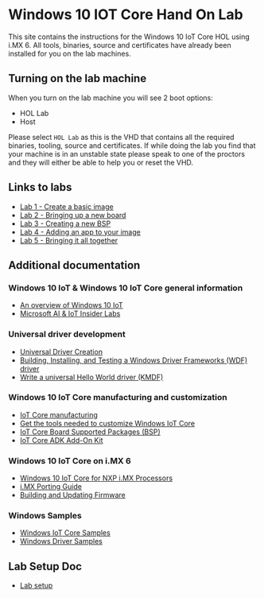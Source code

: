 # Windows 10 IOT Core Hand On Lab

This site contains the instructions for the Windows 10 IoT Core HOL using i.MX 6. All tools, binaries, source and certificates have already been installed for you on the lab machines.

## Turning on the lab machine

When you turn on the lab machine you will see 2 boot options:

- HOL Lab
- Host

Please select `HOL Lab` as this is the VHD that contains all the required binaries, tooling, source and certificates. If while doing the lab you find that your machine is in an unstable state please speak to one of the proctors and they will either be able to help you or reset the VHD.

## Links to labs
- [Lab 1 - Create a basic image](Labs/Lab1/Lab1_Create_a_basic_image.md)
- [Lab 2 - Bringing up a new board](Labs/Lab2/Lab2_Bringing_up_a_new_board.md)
- [Lab 3 - Creating a new BSP](Labs/Lab3/Lab3_Creating_a_new_BSP.md)
- [Lab 4 - Adding an app to your image](Labs/Lab4/Lab4_Adding_an_app_to_your_image.md)
- [Lab 5 - Bringing it all together](Labs/Lab5/Lab5_Bringing_it_all_together.md)

## Additional documentation

### Windows 10 IoT & Windows 10 IoT Core general information
- [An overview of Windows 10 IoT](https://docs.microsoft.com/en-us/windows/-iot-core/windows-iot)
- [Microsoft AI & IoT Insider Labs](https://www.microsoftiotinsiderlabs.com/)

### Universal driver development
- [Universal Driver Creation](https://docs.microsoft.com/en-us/windows/iot-core/learn-about-hardware/drivercreation)
- [Building, Installing, and Testing a Windows Driver Frameworks (WDF) driver](https://docs.microsoft.com/en-us/windows-hardware/drivers/wdf/building--installing--and-testing-a-wdf-driver)
- [Write a universal Hello World driver (KMDF)](https://docs.microsoft.com/en-us/windows-hardware/drivers/gettingstarted/writing-a-very-small-kmdf--driver)

### Windows 10 IoT Core manufacturing and customization
- [IoT Core manufacturing](https://docs.microsoft.com/en-us/windows-hardware/manufacture/iot/)
- [Get the tools needed to customize Windows IoT Core](https://docs.microsoft.com/en-us/windows-hardware/manufacture/iot/set-up-your-pc-to-customize-iot-core)
- [IoT Core Board Supported Packages (BSP)](https://docs.microsoft.com/en-us/windows-hardware/manufacture/iot/bsphardware)
- [IoT Core ADK Add-On Kit](https://github.com/ms-iot/iot-adk-addonkit/)

### Windows 10 IoT Core on i.MX 6
- [Windows 10 IoT Core for NXP i.MX Processors](https://github.com/ms-iot/imx-iotcore)
- [i.MX Porting Guide](https://github.com/ms-iot/imx-iotcore/blob/public_preview/Documentation/porting-imx.md)
- [Building and Updating Firmware](https://github.com/ms-iot/imx-iotcore/blob/public_preview/Documentation/build-firmware.md)

### Windows Samples
- [Windows IoT Core Samples](https://github.com/microsoft/Windows-iotcore-samples/tree/develop/Samples)
- [Windows Driver Samples](https://github.com/Microsoft/Windows-driver-samples)

## Lab Setup Doc

- [Lab setup](Labs\LabSestup\NXPLabSetup.docx)